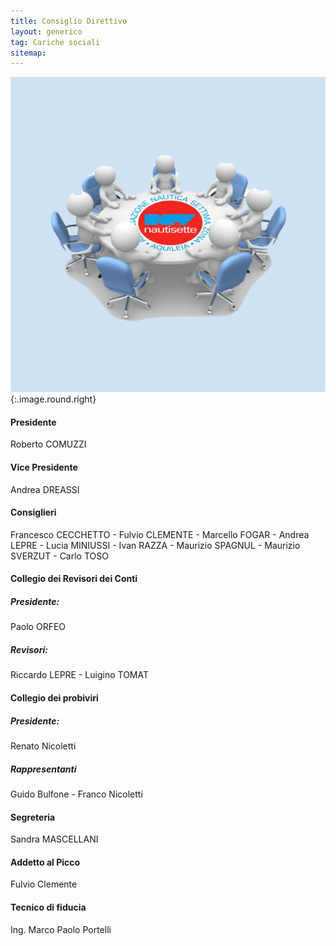 ```yaml
---
title: Consiglio Direttivo
layout: generico
tag: Cariche sociali
sitemap:
---
```


![](/images/logo/direttivo.svg){:.image.round.right}

#### Presidente
Roberto COMUZZI

#### Vice Presidente
Andrea DREASSI

#### Consiglieri
Francesco CECCHETTO - Fulvio CLEMENTE - Marcello FOGAR - Andrea LEPRE - Lucia MINIUSSI - Ivan RAZZA - Maurizio SPAGNUL - Maurizio SVERZUT - Carlo TOSO 

#### Collegio dei Revisori dei Conti
##### Presidente:
Paolo ORFEO
##### Revisori:
Riccardo LEPRE - Luigino TOMAT

#### Collegio dei probiviri
##### Presidente:
Renato Nicoletti
##### Rappresentanti
Guido Bulfone - Franco Nicoletti

#### Segreteria
Sandra MASCELLANI

#### Addetto al Picco
Fulvio Clemente

#### Tecnico di fiducia
Ing. Marco Paolo Portelli
